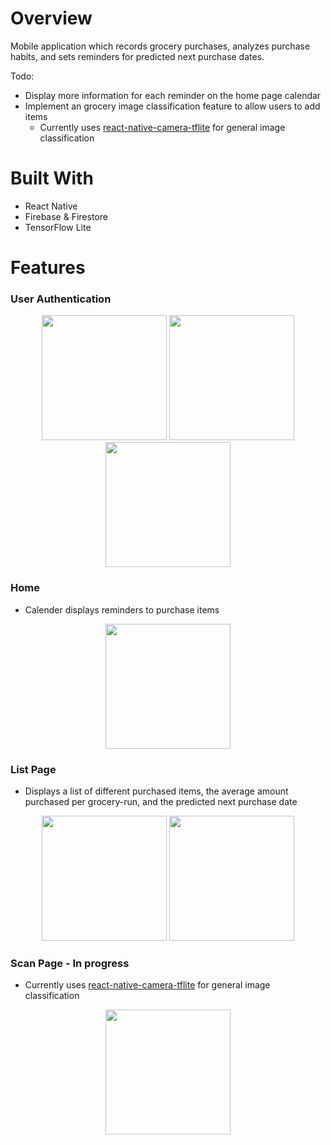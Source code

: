 # Overview
Mobile application which records grocery purchases, analyzes purchase habits, and sets reminders for predicted next purchase dates.

Todo:
- Display more information for each reminder on the home page calendar
- Implement an grocery image classification feature to allow users to add items
    - Currently uses [react-native-camera-tflite](https://www.npmjs.com/package/react-native-camera-tflite) for general image classification

# Built With
- React Native
- Firebase & Firestore
- TensorFlow Lite

# Features

### User Authentication 
<div display=flex align=center>
<img src="https://user-images.githubusercontent.com/46658332/153329979-b898dfe9-2c76-42eb-a4e7-2049ea669eb6.png" width="200">
<img src="https://user-images.githubusercontent.com/46658332/153330002-cf860fb2-b66b-4938-a36a-0e6ae6591e7a.png" width="200">
<img src="https://user-images.githubusercontent.com/46658332/153330049-ff160e11-10dc-47a9-93f3-303830442d2d.png" width="200">
</div>

### Home
- Calender displays reminders to purchase items
<center><img src="https://user-images.githubusercontent.com/46658332/153330063-f6f994af-36e4-4dc7-b36d-cce5baa86cc4.png" width="200"></center>

### List Page
- Displays a list of different purchased items, the average amount purchased per grocery-run, and the predicted next purchase date
<div display=flex align=center>
<img src="https://user-images.githubusercontent.com/46658332/153330116-bec2ae6d-53ff-4222-98b9-c22d5e2df9b9.png" width="200">
<img src="https://user-images.githubusercontent.com/46658332/153330240-5556f64b-cd9b-4a4e-a29a-ded717db640a.png" width="200">
</div>

### Scan Page - In progress
- Currently uses [react-native-camera-tflite](https://www.npmjs.com/package/react-native-camera-tflite) for general image classification
<center><img src="https://user-images.githubusercontent.com/46658332/153330265-a672c580-8a9d-40c8-adfb-c2d874eb6a21.png" width="200"></center>







